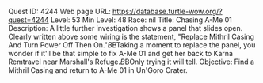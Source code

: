 Quest ID: 4244
Web page URL: https://database.turtle-wow.org/?quest=4244
Level: 53
Min Level: 48
Race: nil
Title: Chasing A-Me 01
Description: A little further investigation shows a panel that slides open. Clearly written above some wiring is the statement, "Replace Mithril Casing And Turn Power Off Then On."$B$BTaking a moment to replace the panel, you wonder if it'll be that simple to fix A-Me 01 and get her back to Karna Remtravel near Marshall's Refuge.$B$BOnly trying it will tell.
Objective: Find a Mithril Casing and return to A-Me 01 in Un'Goro Crater.
